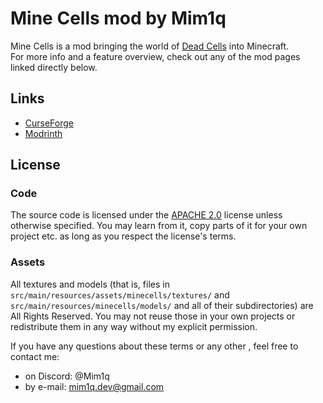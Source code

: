 # Mine Cells mod by Mim1q

Mine Cells is a mod bringing the world of [Dead Cells](https://dead-cells.com) into Minecraft.  
For more info and a feature overview, check out any of the mod pages linked directly below.

## Links

- [CurseForge](https://www.curseforge.com/minecraft/mc-mods/minecells)
- [Modrinth](https://modrinth.com/mod/minecells)

## License

### Code
The source code is licensed under the [APACHE 2.0](https://www.apache.org/licenses/LICENSE-2.0.html) license unless otherwise specified.  You may learn from it, copy parts of it for your own project etc. as long as you respect the license's terms.

### Assets
All textures and models (that is, files in `src/main/resources/assets/minecells/textures/` and `src/main/resources/minecells/models/` and all of their subdirectories) are All Rights Reserved. You may not reuse those in your own projects or redistribute them in any way without my explicit permission.

If you have any questions about these terms or any other , feel free to contact me:
- on Discord: @Mim1q
- by e-mail: [mim1q.dev@gmail.com](mailto:mim1q.dev@gmail.com)

